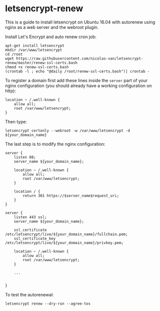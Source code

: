 # letsencrypt-renew

This is a guide to install letsencrypt on Ubuntu 16.04 with autorenew using nginx as a web server and the webroot plugin.

Install Let's Encrypt and auto renew cron job:

    apt-get install letsencrypt
    mkdir /var/www/letsencrypt
    cd /root
    wget https://raw.githubusercontent.com/nicolas-van/letsencrypt-renew/master/renew-ssl-certs.bash
    chmod +x renew-ssl-certs.bash
    (crontab -l ; echo "@daily /root/renew-ssl-certs.bash")| crontab -
    
To register a domain first add these lines inside the `server` part of your nginx configuration (you should already have a working configuration on http):

    location ~ /.well-known {
        allow all;
        root /var/www/letsencrypt;
    }

Then type:

    letsencrypt certonly --webroot -w /var/www/letsencrypt -d ${your_domain_name}

The last step is to modify the nginx configuration:

    server {
        listen 80;
        server_name ${your_domain_name};

        location ~ /.well-known {
            allow all;
            root /var/www/letsencrypt;
        }

        location / {
            return 301 https://$server_name$request_uri;
        }
    }

    server {
        listen 443 ssl;
        server_name ${your_domain_name};
    
        ssl_certificate /etc/letsencrypt/live/${your_domain_name}/fullchain.pem;
        ssl_certificate_key /etc/letsencrypt/live/${your_domain_name}/privkey.pem;
        
        location ~ /.well-known {
            allow all;
            root /var/www/letsencrypt;
        }
        
        ...
        
        
    }
    
To test the autorenewal:

    letsencrypt renew --dry-run --agree-tos
